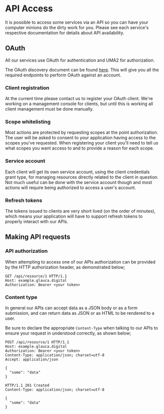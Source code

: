 # API Access

It is possible to access some services via an API so you can have your computer minions
do the dirty work for you. Please see each service's respective documentation for details
about API availability.

## OAuth

All our services use OAuth for authentication and UMA2 for authorization.

The OAuth discovery document can be found [here](https://sso.as207960.net/auth/realms/master/.well-known/openid-configuration).
This will give you all the required endpoints to perform OAuth against an account.

### Client registration

At the current time please contact us to register your OAuth client. We're working on a
management console for clients, but until this is working all client management must
be done manually.

### Scope whitelisting

Most actions are protected by requesting scopes at the point authorization.
The user will be asked to consent to your application having access to the scopes
you've requested. When registering your client you'll need to tell us what scopes you want
access to and to provide a reason for each scope.

### Service account

Each client will get its own service account, using the client credentials grant type,
for managing resources directly related to the client in question. Not much useful can 
be done with the service account though and most actions will require being authorized to
access a user's account.

### Refresh tokens

The tokens issued to clients are very short lived (on the order of minutes), which means
your application will have to support refresh tokens to properly interact with our APIs.

## Making API requests

### API authorization

When attempting to access one of our APIs authorization can be provided by the HTTP
authorization header, as demonstrated below;

```http
GET /api/resource/1 HTTP/1.1
Host: example.glauca.digital
Authorization: Bearer <your token>
```

### Content type

In general our APIs can accept data as a JSON body or as a form submission, and can return
data as JSON or as HTML to be rendered to a user.

Be sure to declare the appropriate `Content-Type` when talking to our APIs to ensure your
request in understood correctly, as shown below;

```http
POST /api/resource/1 HTTP/1.1
Host: example.glauca.digital
Authorization: Bearer <your token>
Content-Type: application/json; charset=utf-8
Accept: application/json

{
  "some": "data"
}
```

```http
HTTP/1.1 201 Created
Content-Type: application/json; charset=utf-8

{
  "some": "data"
}
```